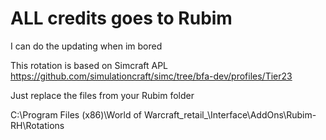 # ALL credits goes to Rubim

I can do the updating when im bored






This rotation is based on Simcraft APL https://github.com/simulationcraft/simc/tree/bfa-dev/profiles/Tier23














Just replace the files from your Rubim folder 










C:\Program Files (x86)\World of Warcraft\_retail_\Interface\AddOns\Rubim-RH\Rotations
